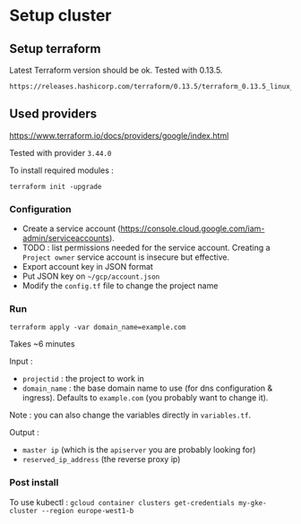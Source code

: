 # Setup cluster

## Setup terraform

Latest Terraform version should be ok. Tested with 0.13.5.  
```
https://releases.hashicorp.com/terraform/0.13.5/terraform_0.13.5_linux_amd64.zip
```

## Used providers

https://www.terraform.io/docs/providers/google/index.html

Tested with provider `3.44.0`

To install required modules :  
```
terraform init -upgrade
```


### Configuration  

* Create a service account (https://console.cloud.google.com/iam-admin/serviceaccounts).  
* TODO : list permissions needed for the service account. Creating a `Project owner` service account is insecure but effective.
* Export account key in JSON format  
* Put JSON key on `~/gcp/account.json`
* Modify the `config.tf` file to change the project name

### Run  

```
terraform apply -var domain_name=example.com
```  

Takes ~6 minutes  

Input :  
* `projectid` : the project to work in
* `domain_name` : the base domain name to use (for dns configuration & ingress). Defaults to `example.com` (you probably want to change it).  

Note : you can also change the variables directly in `variables.tf`.

Output : 
* `master ip` (which is the `apiserver` you are probably looking for)
* `reserved_ip_address` (the reverse proxy ip)

### Post install

To use kubectl : `gcloud container clusters get-credentials my-gke-cluster --region europe-west1-b`
